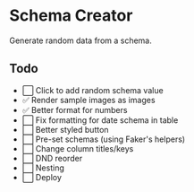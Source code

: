 # Schema Creator

Generate random data from a schema.

## Todo

- ⬜️ Click to add random schema value
- ✅ Render sample images as images
- ✅ Better format for numbers
- ⬜️ Fix formatting for date schema in table
- ⬜️ Better styled button
- ⬜️ Pre-set schemas (using Faker's helpers)
- ⬜️ Change column titles/keys
- ⬜️ DND reorder
- ⬜️ Nesting
- ⬜️ Deploy
